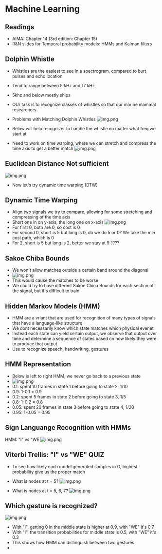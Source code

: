 # Machine Learning

## Readings
- AIMA: Chapter 14 (3rd edition: Chapter 15)
- R&N slides for Temporal probability models: HMMs and Kalman filters

## Dolphin Whistle
- Whistles are the easiest to see in a spectrogram, compared to burt pulses and echo location
- Tend to range between 5 kHz and 17 kHz
- 5khz and below mostly ships
- OUr task is to recognize classes of whistles so that our marine mammal researchers

- Problems with Matching Dolphin Whistles
![img.png](img/img_1.png)

- Below will help recognizer to handle the whistle no matter what freq we start at
- Need to work on time warping, where we can stretch and compress the time axis to get a better match
![img.png](img/img_2.png)

## Euclidean Distance Not sufficient
![img.png](img/img_3.png)
- Now let's try dynamic time warping (DTW)

## Dynamic Time Warping
- Align two signals we try to compare, allowing for some stretching and compressing of the time axis
- Short one in on y-axis, the long one on x-axis
![img.png](img/img_4.png)
- For first 0, both are 0, so cost is 0
- For second 0, short is 5 but long is 0, do we do 5 or 0? We take the min cost path, which is 0
- For 2, short is 5 but long is 2, better we stay at 9
????

## Sakoe Chiba Bounds
- We won't allow matches outside a certain band around the diagonal
- ![img.png](img/img_5.png)
- This would cause the matches to be worse
- We could try to have different Sakoe China Bounds for each section of the signal, but it's difficult to train

##  Hidden Markov Models (HMM)
- HMM are a vriant that are used for recognition of many types of signals that have a language-like structure
- We dont necessarily know which state matches which physical evenet
- Instead each state can yield certain output, we observe that output over time and determine a sequence of states based on how likely they were to produce that output
- Use to recognize speech, handwriting, gestures


## HMM Representation
- Below is left to right HMM, we never go back to a previous state
- ![img.png](img/img_6.png)
- 0.1: spent 10 frames in state 1 before going to state 2, 1/10
- 0.9: 1-0.1 = 0.9
- 0.2: spent 5 frames in state 2 before going to state 3, 1/5
- 0.8: 1-0.2 = 0.8
- 0.05: spent 20 frames in state 3 before going to state 4, 1/20
- 0.95: 1-0.05 = 0.95



## Sign Languange Recognition with HMMs

HMM: "I" vs "WE
![img.png](img/img_8.png)


##  Viterbi Trellis: "I" vs "WE" QUIZ
- To see how likely each model generated samples in O, highest probability give us the proper match

- What is nodes at t = 5?
![img.png](img/img_9.png)


- What is nodes at t = 5, 6, 7?
![img.png](img/img_10.png)

## Which gesture is recognized?
![img.png](img/img_11.png)
- With "I", getting 0 in the middle state is higher at 0.9, with "WE" it's 0.7
- With "I", the transition probabilities for middle state is 0.5, with "WE" it's 0.3
- This shows how HMM can distinguish between two gestures
- 

## 

## 

## 

## 

## 

## 

## 

## 

## 

## 

## 

## 

## 

## 


